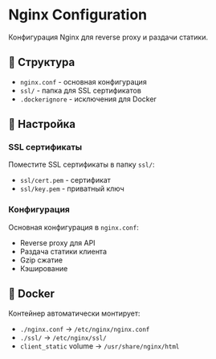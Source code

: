 # Nginx Configuration

Конфигурация Nginx для reverse proxy и раздачи статики.

## 📁 Структура

- `nginx.conf` - основная конфигурация
- `ssl/` - папка для SSL сертификатов
- `.dockerignore` - исключения для Docker

## 🔧 Настройка

### SSL сертификаты
Поместите SSL сертификаты в папку `ssl/`:
- `ssl/cert.pem` - сертификат
- `ssl/key.pem` - приватный ключ

### Конфигурация
Основная конфигурация в `nginx.conf`:
- Reverse proxy для API
- Раздача статики клиента
- Gzip сжатие
- Кэширование

## 🐳 Docker

Контейнер автоматически монтирует:
- `./nginx.conf` → `/etc/nginx/nginx.conf`
- `./ssl/` → `/etc/nginx/ssl/`
- `client_static` volume → `/usr/share/nginx/html`
